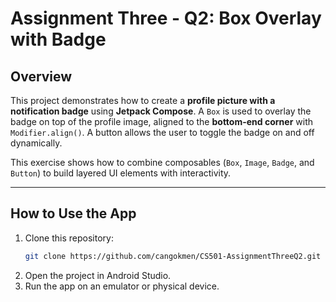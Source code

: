 # Assignment Three - Q2: Box Overlay with Badge

## Overview
This project demonstrates how to create a **profile picture with a notification badge** using **Jetpack Compose**. A `Box` is used to overlay the badge on top of the profile image, aligned to the **bottom-end corner** with `Modifier.align()`. A button allows the user to toggle the badge on and off dynamically.

This exercise shows how to combine composables (`Box`, `Image`, `Badge`, and `Button`) to build layered UI elements with interactivity.

---

## How to Use the App
1. Clone this repository:
   ```bash
   git clone https://github.com/cangokmen/CS501-AssignmentThreeQ2.git
2. Open the project in Android Studio.
3. Run the app on an emulator or physical device.
